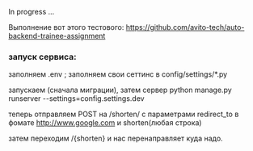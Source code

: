 In progress ...

Выполнение вот этого тестового: https://github.com/avito-tech/auto-backend-trainee-assignment

### запуск сервиса:
заполняем .env ; заполняем свои сеттинс в config/settings/*.py

запускаем (сначала миграции), затем сервер python manage.py runserver --settings=config.settings.dev

теперь отправляем POST на /shorten/ с параметрами redirect_to в фомате http://www.google.com и shorten(любая строка)

затем переходим /{shorten} и нас перенаправляет куда надо.